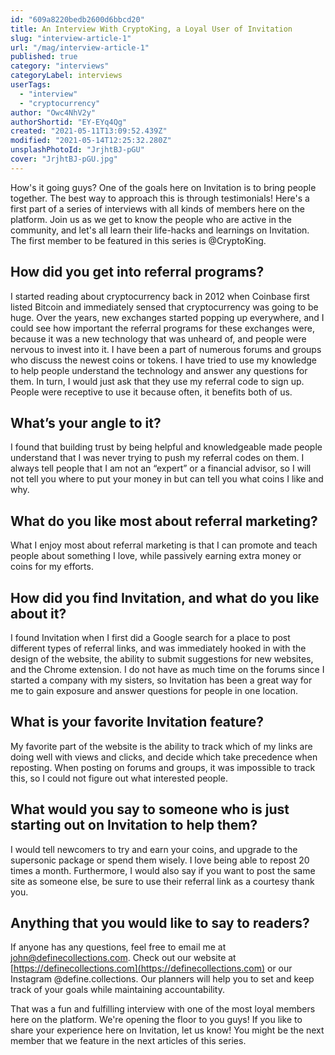 ```yaml
---
id: "609a8220bedb2600d6bbcd20"
title: An Interview With CryptoKing, a Loyal User of Invitation
slug: "interview-article-1"
url: "/mag/interview-article-1"
published: true
category: "interviews"
categoryLabel: interviews
userTags:
  - "interview"
  - "cryptocurrency"
author: "Owc4NhV2y"
authorShortid: "EY-EYq4Qg"
created: "2021-05-11T13:09:52.439Z"
modified: "2021-05-14T12:25:32.280Z"
unsplashPhotoId: "JrjhtBJ-pGU"
cover: "JrjhtBJ-pGU.jpg"
---
```

How's it going guys? One of the goals here on Invitation is to bring people together. The best way to approach this is through testimonials! Here's a first part of a series of interviews with all kinds of members here on the platform. Join us as we get to know the people who are active in the community, and let's all learn their life-hacks and learnings on Invitation. The first member to be featured in this series is @CryptoKing.

## **How did you get into referral programs?**

I started reading about cryptocurrency back in 2012 when Coinbase first listed Bitcoin and immediately sensed that cryptocurrency was going to be huge. Over the years, new exchanges started popping up everywhere, and I could see how important the referral programs for these exchanges were, because it was a new technology that was unheard of, and people were nervous to invest into it. I have been a part of numerous forums and groups who discuss the newest coins or tokens. I have tried to use my knowledge to help people understand the technology and answer any questions for them. In turn, I would just ask that they use my referral code to sign up. People were receptive to use it because often, it benefits both of us.

## **What’s your angle to it?**

I found that building trust by being helpful and knowledgeable made people understand that I was never trying to push my referral codes on them. I always tell people that I am not an “expert” or a financial advisor, so I will not tell you where to put your money in but can tell you what coins I like and why.

## **What do you like most about referral marketing?**

What I enjoy most about referral marketing is that I can promote and teach people about something I love, while passively earning extra money or coins for my efforts.&nbsp;

## **How did you find Invitation, and what do you like about it?**

I found Invitation when I first did a Google search for a place to post different types of referral links, and was immediately hooked in with the design of the website, the ability to submit suggestions for new websites, and the Chrome extension. I do not have as much time on the forums since I started a company with my sisters, so Invitation has been a great way for me to gain exposure and answer questions for people in one location.

## **What is your favorite Invitation feature?**&nbsp;

My favorite part of the website is the ability to track which of my links are doing well with views and clicks, and decide which take precedence when reposting. When posting on forums and groups, it was impossible to track this, so I could not figure out what interested people.&nbsp;

## **What would you say to someone who is just starting out on Invitation to help them?**

I would tell newcomers to try and earn your coins, and upgrade to the supersonic package or spend them wisely. I love being able to repost 20 times a month. Furthermore, I would also say if you want to post the same site as someone else, be sure to use their referral link as a courtesy thank you.

## **Anything that you would like to say to readers?**

If anyone has any questions, feel free to email me at john@definecollections.com. Check out our website at [https://definecollections.com](https://definecollections.com) or our Instagram @define.collections. Our planners will help you to set and keep track of your goals while maintaining accountability.

That was a fun and fulfilling interview with one of the most loyal members here on the platform. We're opening the floor to you guys! If you like to share your experience here on Invitation, let us know! You might be the next member that we feature in the next articles of this series.